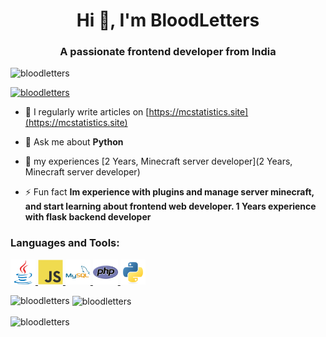 <h1 align="center">Hi 👋, I'm BloodLetters</h1>
<h3 align="center">A passionate frontend developer from India</h3>

<p align="left"> <img src="https://komarev.com/ghpvc/?username=bloodletters&label=Profile%20views&color=0e75b6&style=flat" alt="bloodletters" /> </p>

<p align="left"> <a href="https://github.com/ryo-ma/github-profile-trophy"><img src="https://github-profile-trophy.vercel.app/?username=bloodletters" alt="bloodletters" /></a> </p>

- 📝 I regularly write articles on [https://mcstatistics.site](https://mcstatistics.site)

- 💬 Ask me about **Python**

- 📄 my experiences [2 Years, Minecraft server developer](2 Years, Minecraft server developer)

- ⚡ Fun fact **Im experience with plugins and manage server minecraft, and start learning about frontend web developer. 1 Years experience with flask backend developer**

<h3 align="left">Languages and Tools:</h3>
<p align="left"> <a href="https://www.java.com" target="_blank" rel="noreferrer"> <img src="https://raw.githubusercontent.com/devicons/devicon/master/icons/java/java-original.svg" alt="java" width="40" height="40"/> </a> <a href="https://developer.mozilla.org/en-US/docs/Web/JavaScript" target="_blank" rel="noreferrer"> <img src="https://raw.githubusercontent.com/devicons/devicon/master/icons/javascript/javascript-original.svg" alt="javascript" width="40" height="40"/> </a> <a href="https://www.mysql.com/" target="_blank" rel="noreferrer"> <img src="https://raw.githubusercontent.com/devicons/devicon/master/icons/mysql/mysql-original-wordmark.svg" alt="mysql" width="40" height="40"/> </a> <a href="https://www.php.net" target="_blank" rel="noreferrer"> <img src="https://raw.githubusercontent.com/devicons/devicon/master/icons/php/php-original.svg" alt="php" width="40" height="40"/> </a> <a href="https://www.python.org" target="_blank" rel="noreferrer"> <img src="https://raw.githubusercontent.com/devicons/devicon/master/icons/python/python-original.svg" alt="python" width="40" height="40"/> </a> </p>

<p><img align="left" src="https://github-readme-stats.vercel.app/api/top-langs?username=bloodletters&show_icons=true&locale=en&layout=compact" alt="bloodletters" /></p>

<p>&nbsp;<img align="center" src="https://github-readme-stats.vercel.app/api?username=bloodletters&show_icons=true&locale=en" alt="bloodletters" /></p>

<p><img align="center" src="https://github-readme-streak-stats.herokuapp.com/?user=bloodletters&" alt="bloodletters" /></p>
